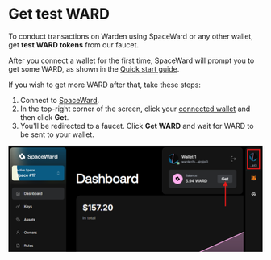 ﻿---
sidebar_position: 4
---

# Get test WARD

To conduct transactions on Warden using SpaceWard or any other wallet, get **test WARD tokens** from our faucet.

After you connect a wallet for the first time, SpaceWard will prompt you to get some WARD, as shown in the [Quick start guide](buenavista-quick-start).

If you wish to get more WARD after that, take these steps:

1. Connect to [SpaceWard](https://spaceward.chiado.wardenprotocol.org).
2. In the top-right corner of the screen, click your [connected wallet](connect-your-wallet) and then click **Get**.
3. You'll be redirected to a faucet. Click **Get WARD** and wait for WARD to be sent to your wallet.

![Get test WARD](../../static/img/get-test-ward.png)
